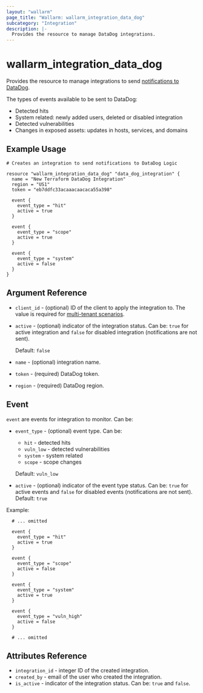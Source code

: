 ```yaml
---
layout: "wallarm"
page_title: "Wallarm: wallarm_integration_data_dog"
subcategory: "Integration"
description: |-
  Provides the resource to manage DataDog integrations.
---
```


# wallarm_integration_data_dog

Provides the resource to manage integrations to send [notifications to DataDog][1].

The types of events available to be sent to DataDog:
- Detected hits
- System related: newly added users, deleted or disabled integration
- Detected vulnerabilities
- Changes in exposed assets: updates in hosts, services, and domains

## Example Usage

```hcl
# Creates an integration to send notifications to DataDog Logic

resource "wallarm_integration_data_dog" "data_dog_integration" {
  name = "New Terraform DataDog Integration"
  region = "US1"
  token = "eb7ddfc33acaaacaacaca55a398"

  event {
    event_type = "hit"
    active = true
  }

  event {
    event_type = "scope"
    active = true
  }

  event {
    event_type = "system"
    active = false
  }
}

```


## Argument Reference

* `client_id` - (optional) ID of the client to apply the integration to. The value is required for [multi-tenant scenarios][2].
* `active` - (optional) indicator of the integration status. Can be: `true` for active integration and `false` for disabled integration (notifications are not sent).

  Default: `false`
* `name` - (optional) integration name.
* `token` - (required) DataDog token.
* `region` - (required) DataDog region.

## Event

`event` are events for integration to monitor. Can be:

* `event_type` - (optional) event type. Can be:
  - `hit` - detected hits
  - `vuln_low` - detected vulnerabilities
  - `system` - system related
  - `scope` - scope changes

  Default: `vuln_low`
* `active` - (optional) indicator of the event type status. Can be: `true` for active events and `false` for disabled events (notifications are not sent). 
Default: `true`


Example:

```hcl
  # ... omitted

  event {
    event_type = "hit"
    active = true
  }

  event {
    event_type = "scope"
    active = false
  }

  event {
    event_type = "system"
    active = true
  }
  
  event {
    event_type = "vuln_high"
    active = false
  }

  # ... omitted
```

## Attributes Reference

* `integration_id` - integer ID of the created integration.
* `created_by` - email of the user who created the integration.
* `is_active` - indicator of the integration status. Can be: `true` and `false`.

[1]: https://docs.wallarm.com/user-guides/settings/integrations/datadog/
[2]: https://docs.wallarm.com/installation/multi-tenant/overview/

